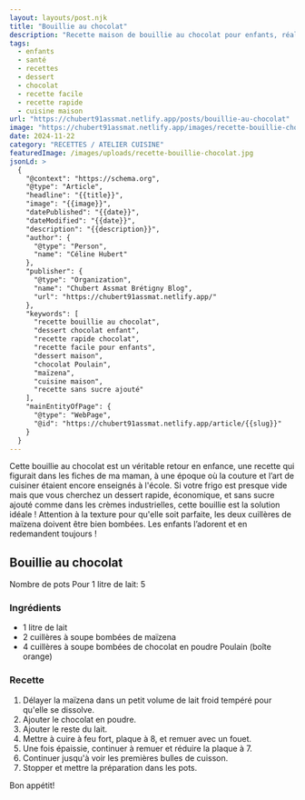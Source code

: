 ```yaml
---
layout: layouts/post.njk
title: "Bouillie au chocolat"
description: "Recette maison de bouillie au chocolat pour enfants, réalisée avec des ingrédients non transformés. Facile et rapide, idéale pour un dessert sain et nutritif."
tags: 
  - enfants
  - santé
  - recettes
  - dessert
  - chocolat
  - recette facile
  - recette rapide
  - cuisine maison
url: "https://chubert91assmat.netlify.app/posts/bouillie-au-chocolat"
image: "https://chubert91assmat.netlify.app/images/recette-bouillie-chocolat.jpg"
date: 2024-11-22
category: "RECETTES / ATELIER CUISINE"
featuredImage: /images/uploads/recette-bouillie-chocolat.jpg
jsonLd: >
  {
    "@context": "https://schema.org",
    "@type": "Article",
    "headline": "{{title}}",
    "image": "{{image}}",
    "datePublished": "{{date}}",
    "dateModified": "{{date}}",
    "description": "{{description}}",
    "author": {
      "@type": "Person",
      "name": "Céline Hubert"
    },
    "publisher": {
      "@type": "Organization",
      "name": "Chubert Assmat Brétigny Blog",
      "url": "https://chubert91assmat.netlify.app/"
    },
    "keywords": [
      "recette bouillie au chocolat", 
      "dessert chocolat enfant", 
      "recette rapide chocolat", 
      "recette facile pour enfants", 
      "dessert maison", 
      "chocolat Poulain", 
      "maïzena", 
      "cuisine maison", 
      "recette sans sucre ajouté"
    ],
    "mainEntityOfPage": {
      "@type": "WebPage",
      "@id": "https://chubert91assmat.netlify.app/article/{{slug}}"
    }
  }
---
```



Cette bouillie au chocolat est un véritable retour en enfance, une recette qui figurait dans les fiches de ma maman, à une époque où la couture et l’art de cuisiner étaient encore enseignés à l'école. Si votre frigo est presque vide mais que vous cherchez un dessert rapide, économique, et sans sucre ajouté comme dans les crèmes industrielles, cette bouillie est la solution idéale ! Attention à la texture pour qu'elle soit parfaite, les deux cuillères de maïzena doivent être bien bombées. Les enfants l’adorent et en redemandent toujours !

## **Bouillie au chocolat**

Nombre de pots Pour 1 litre de lait: 5

### **Ingrédients**  
- 1 litre de lait  
- 2 cuillères à soupe bombées de maïzena  
- 4 cuillères à soupe bombées de chocolat en poudre Poulain (boîte orange)  

### **Recette**  
1. Délayer la maïzena dans un petit volume de lait froid tempéré pour qu'elle se dissolve.  
2. Ajouter le chocolat en poudre.  
3. Ajouter le reste du lait.  
4. Mettre à cuire à feu fort, plaque à 8, et remuer avec un fouet.  
5. Une fois épaissie, continuer à remuer et réduire la plaque à 7.  
6. Continuer jusqu'à voir les premières bulles de cuisson.  
7. Stopper et mettre la préparation dans les pots.

Bon appétit!